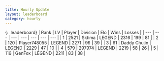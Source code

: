 ```yaml
---
title: Hourly Update
layout: leaderboard
category: hourly
---
```


{: .leaderboard}
| Rank | LV | Player | Division | Elo | Wins | Losses |
| --- | --- | --- | --- | --- | --- | --- |
| <span data-change="0">1</span> | 2521 | <span title="ID: 353063">Sktima</span> | LEGEND | <span data-change="0">2316</span> | <span data-change="0">199</span> | <span data-change="0">81</span> |
| <span data-change="0">2</span> | 120 | <span title="ID: 748055">Player748055</span> | LEGEND | <span data-change="0">2271</span> | <span data-change="0">99</span> | <span data-change="0">39</span> |
| <span data-change="0">3</span> | 61 | <span title="ID: 751853">Daddy Chujin</span> | LEGEND | <span data-change="0">2229</span> | <span data-change="0">47</span> | <span data-change="0">10</span> |
| <span data-change="0">4</span> | 579 | <span title="ID: 544038">297974</span> | LEGEND | <span data-change="0">2219</span> | <span data-change="0">58</span> | <span data-change="0">26</span> |
| <span data-change="0">5</span> | 116 | <span title="ID: 661731">GenFox</span> | LEGEND | <span data-change="0">2211</span> | <span data-change="0">83</span> | <span data-change="0">38</span> |